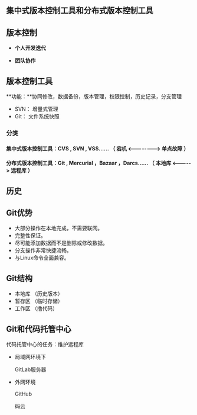 ## 集中式版本控制工具和分布式版本控制工具

## 版本控制

- **个人开发迭代**

- **团队协作**

## 版本控制工具

**功能：**协同修改，数据备份，版本管理，权限控制，历史记录，分支管理

- SVN：  增量式管理
- Git：     文件系统快照

### 分类

#### 集中式版本控制工具：CVS  ,  SVN  ,  VSS......                                      （    宕机   <-------->   单点故障  ）

#### 分布式版本控制工具：Git  ,  Mercurial  ，Bazaar  ，Darcs......    （    本地库   <----->    远程库       ）

## 历史

## Git优势

- 大部分操作在本地完成，不需要联网。
- 完整性保证。
- 尽可能添加数据而不是删除或修改数据。
- 分支操作非常快捷流畅。
- 与Linux命令全面兼容。

## Git结构

- 本地库   （历史版本）
- 暂存区   （临时存储）
- 工作区    （撸代码） 

## Git和代码托管中心

代码托管中心的任务：维护远程库

- 局域网环境下

  GitLab服务器

- 外网环境

  GitHub

  码云